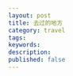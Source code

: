 ```yaml
---
layout: post
title: 去过的地方
category: travel
tags: 
keywords: 
description: 
published: false
---
```



